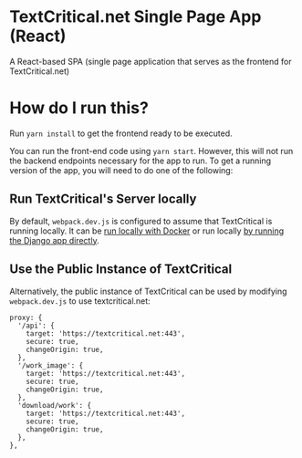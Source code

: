 # TextCritical.net Single Page App (React)

A React-based SPA (single page application that serves as the frontend for TextCritical.net)

# How do I run this?

Run `yarn install` to get the frontend ready to be executed.

You can run the front-end code using `yarn start`. However, this will not run the backend endpoints necessary for the app to run. To get a running version of the app, you will need to do one of the following:

## Run TextCritical's Server locally

By default, `webpack.dev.js` is configured to assume that TextCritical is running locally. It can be [run locally with Docker](https://lukemurphey.net/projects/ancient-text-reader/wiki/Running_with_Docker) or run locally [by running the Django app directly](https://lukemurphey.net/projects/ancient-text-reader/wiki/Setup_And_Install).

## Use the Public Instance of TextCritical

Alternatively, the public instance of TextCritical can be used by modifying `webpack.dev.js` to use textcritical.net:

    proxy: {
      '/api': {
        target: 'https://textcritical.net:443',
        secure: true,
        changeOrigin: true,
      },
      '/work_image': {
        target: 'https://textcritical.net:443',
        secure: true,
        changeOrigin: true,
      },
      'download/work': {
        target: 'https://textcritical.net:443',
        secure: true,
        changeOrigin: true,
      },
    },
